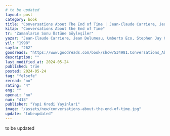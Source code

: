 ```yaml
---
# to be updated
layout: post
category: book
title: "Conversations About The End of Time | Jean-Claude Carriere, Jean Delumeau, Umberto Eco, Stephen Jay Gould (Kitap)"
kitap: "Conversations About the End of Time"
tr: "Zamanların Sonu Üstüne Söyleşiler"
yazar: "Jean-Claude Carriere, Jean Delumeau, Umberto Eco, Stephen Jay Gould"
yil: "1998"
sayfa: "262"
goodreads: "https://www.goodreads.com/book/show/534981.Conversations_About_the_End_of_Time"
description: ""
last_modified_at: 2024-05-24
published: true
posted: 2024-05-24
tag: "felsefe"
reread: "no"
rating: "4"
eng: ""
openai: "no"
num: "418"
publisher: "Yapi Kredi Yayinlari"
image: "/assets/new/conversations-about-the-end-of-time.jpg"
update: "tobeupdated"
---
```


to be updated
